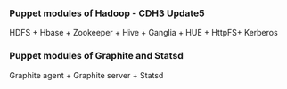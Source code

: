 ### Puppet modules of Hadoop - CDH3 Update5

HDFS + Hbase + Zookeeper + Hive + Ganglia + HUE + HttpFS+ Kerberos

### Puppet modules of Graphite and Statsd

Graphite agent + Graphite server + Statsd
